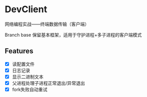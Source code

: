 # DevClient

网络编程实战——终端数据传输（客户端）

Branch base 保留基本框架，适用于守护进程+多子进程的客户端模式

## Features

- [x] 读配置文件
- [x] 日志记录
- [x] 显示二进制文本
- [x] 父进程处理子进程正常退出/异常退出
- [x] fork失败自动重试
